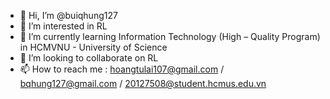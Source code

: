 - 👋 Hi, I’m @buiqhung127
- 👀 I’m interested in RL
- 🌱 I’m currently learning Information Technology (High – Quality Program) in HCMVNU - University of Science
- 💞️ I’m looking to collaborate on RL
- 📫 How to reach me : hoangtulai107@gmail.com / bqhung127@gmail.com / 20127508@student.hcmus.edu.vn

<!---
buiqhung127/buiqhung127 is a ✨ special ✨ repository because its `README.md` (this file) appears on your GitHub profile.
You can click the Preview link to take a look at your changes.
--->
